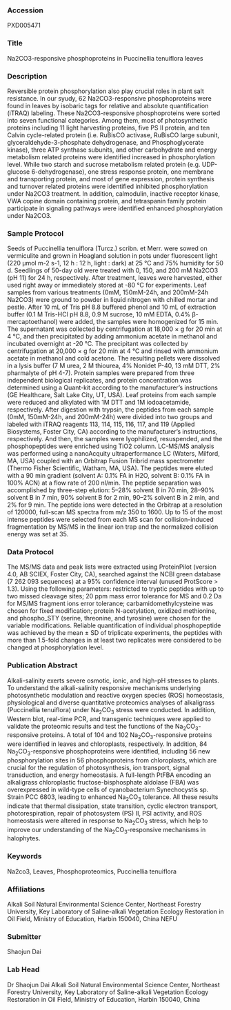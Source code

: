 ### Accession
PXD005471

### Title
Na2CO3-responsive phosphoproteins in Puccinellia tenuiflora leaves

### Description
Reversible protein phosphorylation also play crucial roles in plant salt resistance. In our syudy, 62 Na2CO3-responsive phosphoproteins were found in leaves by isobaric tags for relative and absolute quantification (iTRAQ) labeling. These Na2CO3-responsive phosphoproteins were sorted into seven functional categories. Among them, most of photosynthetic proteins including 11 light harvesting proteins, five PS II protein, and ten Calvin cycle-related protein (i.e. RuBisCO activase, RuBisCO large subunit, glyceraldehyde-3-phosphate dehydrogenase, and Phosphoglycerate kinase), three ATP synthase subunits, and other carbohydrate and energy metabolism related proteins were identified increased in phosphorylation level. While two starch and sucrose metabolism related protein (e.g. UDP-glucose 6-dehydrogenase), one stress response protein, one membrane and transporting protein, and most of gene expression, protein synthesis and turnover related proteins were identified inhibited phosphorylation under Na2CO3 treatment. In addition, calmodulin, inactive receptor kinase, VWA copine domain containing protein, and tetraspanin family protein participate in signaling pathways were identified enhanced phosphorylation under Na2CO3.

### Sample Protocol
Seeds of Puccinellia tenuiflora (Turcz.) scribn. et Merr. were sowed on vermiculite and grown in Hoagland solution in pots under fluorescent light (220 μmol m-2 s-1, 12 h : 12 h, light : dark) at 25 °C and 75% humidity for 50 d. Seedlings of 50-day old were treated with 0, 150, and 200 mM Na2CO3 (pH 11) for 24 h, respectively. After treatment, leaves were harvested, either used right away or immediately stored at -80 °C for experiments. Leaf samples from various treatments (0mM, 150mM-24h, and 200mM-24h Na2CO3) were ground to powder in liquid nitrogen with chilled mortar and pestle. After 10 mL of Tris pH 8.8 buffered phenol and 10 mL of extraction buffer (0.1 M Tris-HCl pH 8.8, 0.9 M sucrose, 10 mM EDTA, 0.4% β-mercaptoethanol) were added, the samples were homogenized for 15 min. The supernatant was collected by centrifugation at 18,000 × g for 20 min at 4 °C, and then precipitated by adding ammonium acetate in methanol and incubated overnight at -20 °C. The precipitant was collected by centrifugation at 20,000 × g for 20 min at 4 °C and rinsed with ammonium acetate in methanol and cold acetone. The resulting pellets were dissolved in a lysis buffer (7 M urea, 2 M thiourea, 4% Nonidet P-40, 13 mM DTT, 2% pharmalyte of pH 4-7). Protein samples were prepared from three independent biological replicates, and protein concentration was determined using a Quant-kit according to the manufacturer’s instructions (GE Healthcare, Salt Lake City, UT, USA). Leaf proteins from each sample were reduced and alkylated with 1M DTT and 1M iodoacetamide, respectively. After digestion with trypsin, the peptides from each sample (0mM, 150mM-24h, and 200mM-24h) were divided into two groups and labeled with iTRAQ reagents 113, 114, 115, 116, 117, and 119 (Applied Biosystems, Foster City, CA) according to the manufacturer’s instructions, respectively. And then, the samples were lyophilized, resuspended, and the phosphopeptides were enriched using TiO2 column. LC-MS/MS analysis was performed using a nanoAcquity ultraperformance LC (Waters, Milford, MA, USA) coupled with an Orbitrap Fusion Tribrid mass spectrometer (Thermo Fisher Scientific, Watham, MA, USA). The peptides were eluted with a 90 min gradient (solvent A: 0.1% FA in H2O, solvent B: 0.1% FA in 100% ACN) at a flow rate of 200 nl/min. The peptide separation was accomplished by three-step elution: 5–28% solvent B in 70 min, 28–90% solvent B in 7 min, 90% solvent B for 2 min, 90–2% solvent B in 2 min, and 2% for 9 min. The peptide ions were detected in the Orbitrap at a resolution of 120000, full-scan MS spectra from m/z 350 to 1600. Up to 15 of the most intense peptides were selected from each MS scan for collision-induced fragmentation by MS/MS in the linear ion trap and the normalized collision energy was set at 35.

### Data Protocol
The MS/MS data and peak lists were extracted using ProteinPilot (version 4.0, AB SCIEX, Foster City, CA), searched against the NCBI green database (7 262 093 sequences) at a 95% confidence interval (unused ProtScore > 1.3). Using the following parameters: restricted to tryptic peptides with up to two missed cleavage sites; 20 ppm mass error tolerance for MS and 0.2 Da for MS/MS fragment ions error tolerance; carbamidomethylcysteine was chosen for fixed modification; protein N-acetylation, oxidized methionine, and phospho_STY (serine, threonine, and tyrosine) were chosen for the variable modifications. Reliable quantification of individual phosphopeptide was achieved by the mean ± SD of triplicate experiments, the peptides with more than 1.5-fold changes in at least two replicates were considered to be changed at phosphorylation level.

### Publication Abstract
Alkali-salinity exerts severe osmotic, ionic, and high-pH stresses to plants. To understand the alkali-salinity responsive mechanisms underlying photosynthetic modulation and reactive oxygen species (ROS) homeostasis, physiological and diverse quantitative proteomics analyses of alkaligrass (Puccinellia tenuiflora) under Na<sub>2</sub>CO<sub>3</sub> stress were conducted. In addition, Western blot, real-time PCR, and transgenic techniques were applied to validate the proteomic results and test the functions of the Na<sub>2</sub>CO<sub>3</sub>-responsive proteins. A total of 104 and 102 Na<sub>2</sub>CO<sub>3</sub>-responsive proteins were identified in leaves and chloroplasts, respectively. In addition, 84 Na<sub>2</sub>CO<sub>3</sub>-responsive phosphoproteins were identified, including 56 new phosphorylation sites in 56 phosphoproteins from chloroplasts, which are crucial for the regulation of photosynthesis, ion transport, signal transduction, and energy homeostasis. A full-length PtFBA encoding an alkaligrass chloroplastic fructose-bisphosphate aldolase (FBA) was overexpressed in wild-type cells of cyanobacterium Synechocystis sp. Strain PCC 6803, leading to enhanced Na<sub>2</sub>CO<sub>3</sub> tolerance. All these results indicate that thermal dissipation, state transition, cyclic electron transport, photorespiration, repair of photosystem (PS) II, PSI activity, and ROS homeostasis were altered in response to Na<sub>2</sub>CO<sub>3</sub> stress, which help to improve our understanding of the Na<sub>2</sub>CO<sub>3</sub>-responsive mechanisms in halophytes.

### Keywords
Na2co3, Leaves, Phosphoproteomics, Puccinellia tenuiflora

### Affiliations
Alkali Soil Natural Environmental Science Center, Northeast Forestry University, Key Laboratory of Saline-alkali Vegetation Ecology Restoration in Oil Field, Ministry of Education, Harbin 150040, China
NEFU

### Submitter
Shaojun Dai

### Lab Head
Dr Shaojun Dai
Alkali Soil Natural Environmental Science Center, Northeast Forestry University, Key Laboratory of Saline-alkali Vegetation Ecology Restoration in Oil Field, Ministry of Education, Harbin 150040, China


